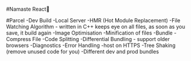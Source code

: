 #Namaste React🚀

#Parcel
-Dev Build
-Local Server
-HMR (Hot Module Replacement)
-File Watching Algorithm - written in C++ keeps eye on all files, as soon as you save, it build again
-Image Optimisation
-Minification of files
-Bundle
-Compress File
-Code Splitting
-Differential Bundling - support older browsers
-Diagnostics
-Error Handling
-host on HTTPS
-Tree Shaking (remove unused code for you)
-Different dev and prod bundles